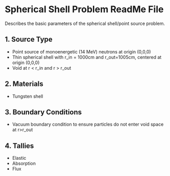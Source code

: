# Spherical Shell Problem ReadMe File

Describes the basic parameters of the spherical shell/point source problem.

## 1. Source Type
* Point source of monoenergetic (14 MeV) neutrons at origin (0,0,0)
* Thin spherical shell with r_in = 1000cm and r_out=1005cm, centered at origin (0,0,0)
* Void at r < r_in and r > r_out
## 2. Materials
* Tungsten shell
## 3. Boundary Conditions
* Vacuum boundary condition to ensure particles do not enter void space at r>r_out
## 4. Tallies
* Elastic
* Absorption
* Flux
